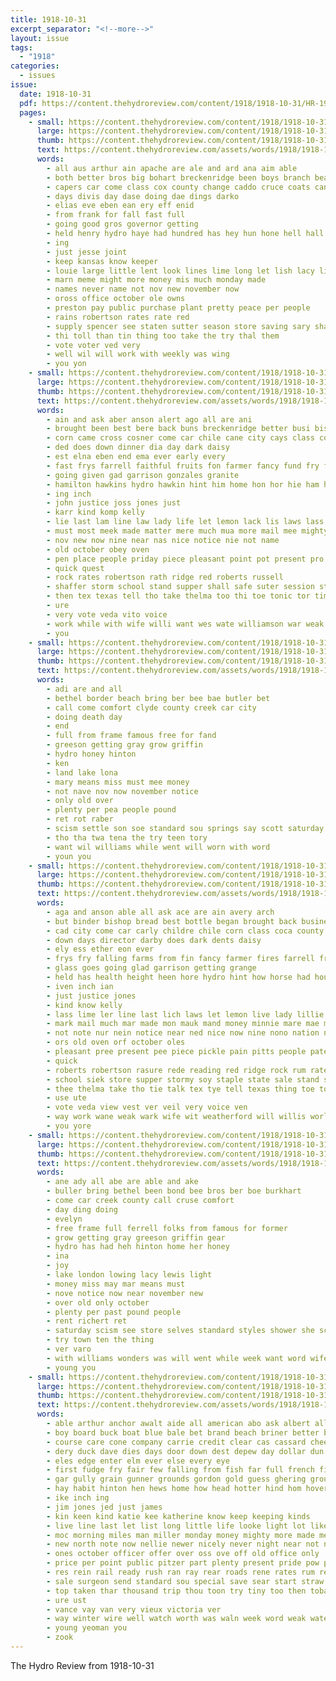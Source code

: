 ```yaml
---
title: 1918-10-31
excerpt_separator: "<!--more-->"
layout: issue
tags:
  - "1918"
categories:
  - issues
issue:
  date: 1918-10-31
  pdf: https://content.thehydroreview.com/content/1918/1918-10-31/HR-1918-10-31.pdf
  pages:
    - small: https://content.thehydroreview.com/content/1918/1918-10-31/small/HR-1918-10-31-01.jpg
      large: https://content.thehydroreview.com/content/1918/1918-10-31/large/HR-1918-10-31-01.jpg
      thumb: https://content.thehydroreview.com/content/1918/1918-10-31/thumbnails/HR-1918-10-31-01.jpg
      text: https://content.thehydroreview.com/assets/words/1918/1918-10-31/HR-1918-10-31-01.txt
      words:
        - all aus arthur ain apache are ale and ard ana aim able
        - both better bros big bohart breckenridge been boys branch beau but
        - capers car come class cox county change caddo cruce coats cand
        - days divis day dase doing dae dings darko
        - elias eve eben ean ery eff enid
        - from frank for fall fast full
        - going good gros governor getting
        - held henry hydro haye had hundred has hey hun hone hell hall him high heir
        - ing
        - just jesse joint
        - keep kansas know keeper
        - louie large little lent look lines lime long let lish lacy lie last laws lak
        - marn meme might more money mis much monday made
        - names never name not nov new november now
        - oross office october ole owns
        - preston pay public purchase plant pretty peace per people
        - rains robertson rates rate red
        - supply spencer see staten sutter season store saving sary shall sale saturday state stay small suits service
        - thi toll than tin thing too take the try thal them
        - vote voter ved very
        - well wil will work with weekly was wing
        - you yon
    - small: https://content.thehydroreview.com/content/1918/1918-10-31/small/HR-1918-10-31-02.jpg
      large: https://content.thehydroreview.com/content/1918/1918-10-31/large/HR-1918-10-31-02.jpg
      thumb: https://content.thehydroreview.com/content/1918/1918-10-31/thumbnails/HR-1918-10-31-02.jpg
      text: https://content.thehydroreview.com/assets/words/1918/1918-10-31/HR-1918-10-31-02.txt
      words:
        - ain and ask aber anson alert ago all are ani
        - brought been best bere back buns breckenridge better busi bish bond business bread but bal boys
        - corn came cross cosner come car chile cane city cays class cot county caddo challis
        - ded does down dinner dia day dark daisy
        - est elna eben end ema ever early every
        - fast frys farrell faithful fruits fon farmer fancy fund fry fam for friday falling from farms farm first
        - going given gad garrison gonzales granite
        - hamilton hawkins hydro hawkin hint him home hon hor hie ham held her hom hair had how howard hada horse hoot has handy
        - ing inch
        - john justice joss jones just
        - karr kind komp kelly
        - lie last lam line law lady life let lemon lack lis laws lass light lett
        - must most meek made matter mere much mua more mail mee mighty mis mankin music men mon mankins miller meats money many moot mauk moss mary
        - nov new now nine near nas nice notice nie not name
        - old october obey oven
        - pen place people priday piece pleasant point pot present pro pump pleasure pain phil parmer pickle price
        - quick quest
        - rock rates robertson rath ridge red roberts russell
        - shaffer storm school stand supper shall safe suter session state show seed say sea staple siek supply store saturday snow smoke sible sido sugar sir steel sale straight second shape shoulder sunday son
        - then tex texas tell tho take thelma too thi toe tonic tor timo them ted taken treat the talk than thing
        - ure
        - very vote veda vito voice
        - work while with wife willi want wes wate williamson war weak week weather well was water way wit world writer wark will
        - you
    - small: https://content.thehydroreview.com/content/1918/1918-10-31/small/HR-1918-10-31-03.jpg
      large: https://content.thehydroreview.com/content/1918/1918-10-31/large/HR-1918-10-31-03.jpg
      thumb: https://content.thehydroreview.com/content/1918/1918-10-31/thumbnails/HR-1918-10-31-03.jpg
      text: https://content.thehydroreview.com/assets/words/1918/1918-10-31/HR-1918-10-31-03.txt
      words:
        - adi are and all
        - bethel border beach bring ber bee bae butler bet
        - call come comfort clyde county creek car city
        - doing death day
        - end
        - full from frame famous free for fand
        - greeson getting gray grow griffin
        - hydro honey hinton
        - ken
        - land lake lona
        - mary means miss must mee money
        - not nave nov now november notice
        - only old over
        - plenty per pea people pound
        - ret rot raber
        - scism settle son soe standard sou springs say scott saturday sale sense selves store styles
        - tho tha twa tena the try teen tory
        - want wil williams while went will worn with word
        - youn you
    - small: https://content.thehydroreview.com/content/1918/1918-10-31/small/HR-1918-10-31-04.jpg
      large: https://content.thehydroreview.com/content/1918/1918-10-31/large/HR-1918-10-31-04.jpg
      thumb: https://content.thehydroreview.com/content/1918/1918-10-31/thumbnails/HR-1918-10-31-04.jpg
      text: https://content.thehydroreview.com/assets/words/1918/1918-10-31/HR-1918-10-31-04.txt
      words:
        - aga and anson able all ask ace are ain avery arch
        - but binder bishop bread best bottle began brought back business busi better body ber buns bond bac bey
        - cad city come car carly childre chile corn class coca county clear cross call
        - down days director darby does dark dents daisy
        - ely ess ether eon ever
        - frys fry falling farms from fin fancy farmer fires farrell fruits fram friday farm for fund first freed
        - glass goes going glad garrison getting grange
        - held has health height heen hore hydro hint how horse had house ham her him hones hamilton hom home hou hair handy
        - iven inch ian
        - just justice jones
        - kind know kelly
        - lass lime ler line last lich laws let lemon live lady lillie left light living
        - mark mail much mar made mon mauk mand money minnie mare mae more meck most mankin meats mat mankins matter music
        - not note nur nein notice near ned nice now nine nono nation new name ness nen
        - ors old oven orf october oles
        - pleasant pree present pee piece pickle pain pitts people pate proud per poy partner pie place point pane price pleasure
        - quick
        - roberts robertson rasure rede reading red ridge rock rum rates
        - school siek store supper stormy soy staple state sale stand steel shaffer she shall sugar suter smoke servies see sey simmon saturday sani shape session shoulder straight storm supply snow side such suits say stops sen
        - thee thelma take tho tie talk tex tye tell texas thing toe tonic tato the thro them team than terrible too
        - use ute
        - vote veda view vest ver veil very voice ven
        - way work wane weak wark wife wit weatherford will willis world want war worten was water weare waste well won with writer while week
        - you yore
    - small: https://content.thehydroreview.com/content/1918/1918-10-31/small/HR-1918-10-31-05.jpg
      large: https://content.thehydroreview.com/content/1918/1918-10-31/large/HR-1918-10-31-05.jpg
      thumb: https://content.thehydroreview.com/content/1918/1918-10-31/thumbnails/HR-1918-10-31-05.jpg
      text: https://content.thehydroreview.com/assets/words/1918/1918-10-31/HR-1918-10-31-05.txt
      words:
        - ane ady all abe are able and ake
        - buller bring bethel been bond bee bros ber boe burkhart
        - come car creek county call cruse comfort
        - day ding doing
        - evelyn
        - free frame full ferrell folks from famous for former
        - grow getting gray greeson griffin gear
        - hydro has had heh hinton home her honey
        - ina
        - joy
        - lake london lowing lacy lewis light
        - money miss may mar means must
        - nove notice now near november new
        - over old only october
        - plenty per past pound people
        - rent richert ret
        - saturday scism see store selves standard styles shower she scott seo sell sale springs sense settle
        - try town ten the thing
        - ver varo
        - with williams wonders was will went while week want word wife
        - young you
    - small: https://content.thehydroreview.com/content/1918/1918-10-31/small/HR-1918-10-31-06.jpg
      large: https://content.thehydroreview.com/content/1918/1918-10-31/large/HR-1918-10-31-06.jpg
      thumb: https://content.thehydroreview.com/content/1918/1918-10-31/thumbnails/HR-1918-10-31-06.jpg
      text: https://content.thehydroreview.com/assets/words/1918/1918-10-31/HR-1918-10-31-06.txt
      words:
        - able arthur anchor awalt aide all american abo ask albert allen are aring ace agent adeline agate ard aller and
        - boy board buck boat blue bale bet brand beach briner better bonds bank buy bond bot burg breckenridge back bone bebe brest blood began but bout bow boys bradley blesse breech bunch barber been bis blown
        - course care cone company carrie credit clear cas cassard cheer clerk crawl cape cake cash can come cannon caller charles cheney came cold cane clyde cross
        - dery duck dave dies days door down dest depew day dollar dun drought done deal deck doing
        - eles edge enter elm ever else every eye
        - first fudge fry fair few falling from fish far full french fill friday found fine force fig felt fall fore for funny fuel fast farm fed fire fell foreman front fight finder
        - gar gully grain gunner grounds gordon gold guess ghering ground grant good going guns gun given gave grand
        - hay habit hinton hen hews home how head hotter hind hom hover hatfield hole hurt him hud hot henke hand hearing has her hess had hin homes high hes hard hundred heard hydro hupe heen hail hut hill
        - ike inch ing
        - jim jones jed just james
        - kin keen kind katie kee katherine know keep keeping kinds
        - live line last let list long little life looke light lot likely laundry lucian lookout lars lead like loc lewis lunch late lewi
        - moc morning miles man miller monday money mighty more made men murray mon marion mur might moment much mort miss must
        - new north note now nellie newer nicely never night near not notice name nap november ning noblett
        - ones october officer offer over oss ove off old office only
        - price per point public pitzer part plenty present pride pow perfect piano phe port place pretty
        - res rein rail ready rush ran ray rear roads rene rates rum real range rope rest
        - sale surgeon send standard sou special save sear start straw saturday such supply still stuff signal star steward shock sturdy saw sleep sunday sid said song soon say summer second shiver see scher sweet sam shelling sun ser service sides stand soda set school show sala smoke seo shells safe shell scott seen sell steel stamps sang sho sergeant side sing stay she ship
        - top taken thar thousand trip thou toon try tiny too then tobacco thee tine them times truman tell triplett tuck throm thick tin the thing thon tree toward trench turks telling than thi
        - ure ust
        - vance vay van very vieux victoria ver
        - way winter wire well watch worth was waln week word weak water west ware wilson wires wyatt white work wish wear world went wat will while whit working with wife wall war win wight
        - young yeoman you
        - zook
---
```


The Hydro Review from 1918-10-31

<!--more-->

